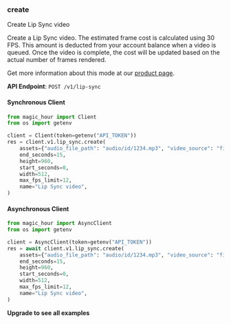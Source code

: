 
### create <a name="create"></a>
Create Lip Sync video

Create a Lip Sync video. The estimated frame cost is calculated using 30 FPS. This amount is deducted from your account balance when a video is queued. Once the video is complete, the cost will be updated based on the actual number of frames rendered.
  
Get more information about this mode at our [product page](/products/lip-sync).
  

**API Endpoint**: `POST /v1/lip-sync`

#### Synchronous Client

```python
from magic_hour import Client
from os import getenv

client = Client(token=getenv("API_TOKEN"))
res = client.v1.lip_sync.create(
    assets={"audio_file_path": "audio/id/1234.mp3", "video_source": "file"},
    end_seconds=15,
    height=960,
    start_seconds=0,
    width=512,
    max_fps_limit=12,
    name="Lip Sync video",
)
```

#### Asynchronous Client

```python
from magic_hour import AsyncClient
from os import getenv

client = AsyncClient(token=getenv("API_TOKEN"))
res = await client.v1.lip_sync.create(
    assets={"audio_file_path": "audio/id/1234.mp3", "video_source": "file"},
    end_seconds=15,
    height=960,
    start_seconds=0,
    width=512,
    max_fps_limit=12,
    name="Lip Sync video",
)
```

**Upgrade to see all examples**
